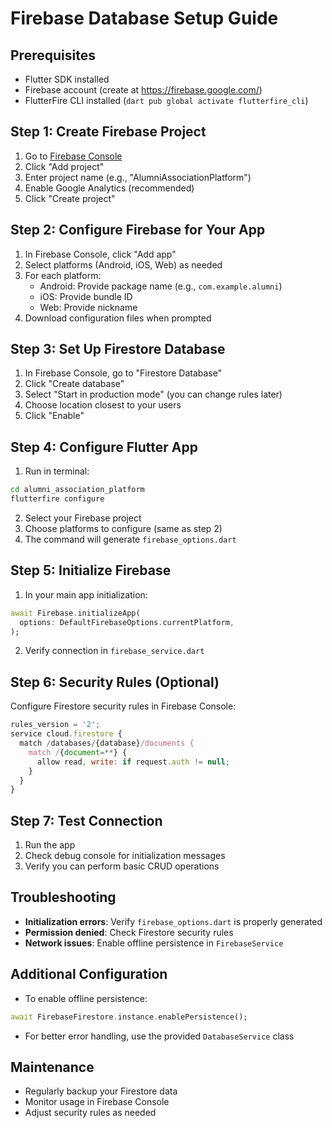 # Firebase Database Setup Guide

## Prerequisites
- Flutter SDK installed
- Firebase account (create at https://firebase.google.com/)
- FlutterFire CLI installed (`dart pub global activate flutterfire_cli`)

## Step 1: Create Firebase Project
1. Go to [Firebase Console](https://console.firebase.google.com/)
2. Click "Add project"
3. Enter project name (e.g., "AlumniAssociationPlatform")
4. Enable Google Analytics (recommended)
5. Click "Create project"

## Step 2: Configure Firebase for Your App
1. In Firebase Console, click "Add app"
2. Select platforms (Android, iOS, Web) as needed
3. For each platform:
   - Android: Provide package name (e.g., `com.example.alumni`)
   - iOS: Provide bundle ID
   - Web: Provide nickname
4. Download configuration files when prompted

## Step 3: Set Up Firestore Database
1. In Firebase Console, go to "Firestore Database"
2. Click "Create database"
3. Select "Start in production mode" (you can change rules later)
4. Choose location closest to your users
5. Click "Enable"

## Step 4: Configure Flutter App
1. Run in terminal:
```bash
cd alumni_association_platform
flutterfire configure
```
2. Select your Firebase project
3. Choose platforms to configure (same as step 2)
4. The command will generate `firebase_options.dart`

## Step 5: Initialize Firebase
1. In your main app initialization:
```dart
await Firebase.initializeApp(
  options: DefaultFirebaseOptions.currentPlatform,
);
```
2. Verify connection in `firebase_service.dart`

## Step 6: Security Rules (Optional)
Configure Firestore security rules in Firebase Console:
```javascript
rules_version = '2';
service cloud.firestore {
  match /databases/{database}/documents {
    match /{document=**} {
      allow read, write: if request.auth != null;
    }
  }
}
```

## Step 7: Test Connection
1. Run the app
2. Check debug console for initialization messages
3. Verify you can perform basic CRUD operations

## Troubleshooting
- **Initialization errors**: Verify `firebase_options.dart` is properly generated
- **Permission denied**: Check Firestore security rules
- **Network issues**: Enable offline persistence in `FirebaseService`

## Additional Configuration
- To enable offline persistence:
```dart
await FirebaseFirestore.instance.enablePersistence();
```
- For better error handling, use the provided `DatabaseService` class

## Maintenance
- Regularly backup your Firestore data
- Monitor usage in Firebase Console
- Adjust security rules as needed